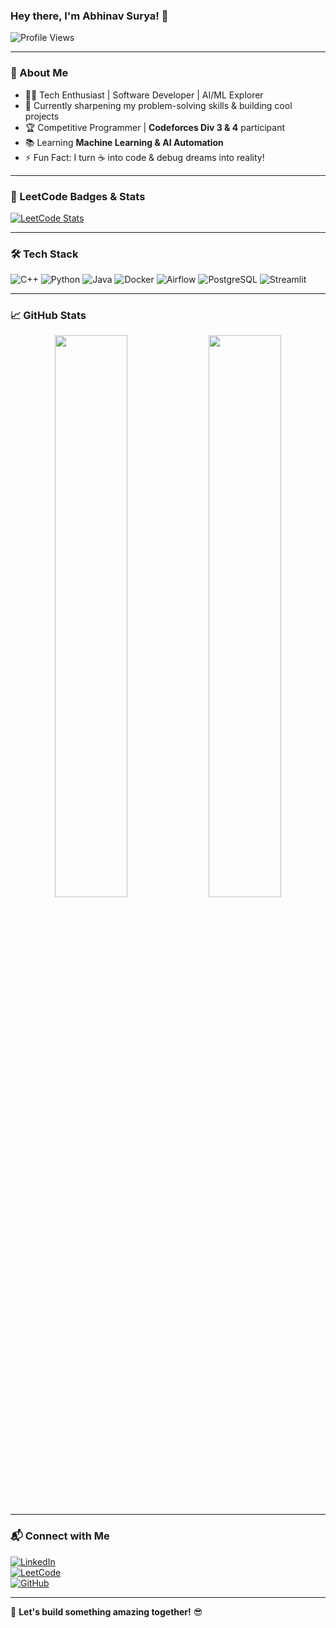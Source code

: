 ### Hey there, I'm Abhinav Surya! 👋

![Profile Views](https://komarev.com/ghpvc/?username=abhinavsurya1&color=blueviolet&style=flat-square)

---

### 🚀 About Me

- 👨‍💻 Tech Enthusiast | Software Developer | AI/ML Explorer  
- 🎯 Currently sharpening my problem-solving skills & building cool projects  
- 🏆 Competitive Programmer | **Codeforces Div 3 & 4** participant  
- 📚 Learning **Machine Learning & AI Automation**  
- ⚡ Fun Fact: I turn ☕ into code & debug dreams into reality!  

---

### 🏅 LeetCode Badges & Stats

[![LeetCode Stats](https://leetcard.jacoblin.cool/abhinavsurya?theme=dark&font=Karma&ext=heatmap)](https://leetcode.com/abhinavsurya/)

---

### 🛠️ Tech Stack

![C++](https://img.shields.io/badge/-C++-00599C?style=flat&logo=c%2B%2B&logoColor=white)
![Python](https://img.shields.io/badge/-Python-3776AB?style=flat&logo=python&logoColor=white)
![Java](https://img.shields.io/badge/-Java-007396?style=flat&logo=java&logoColor=white)
![Docker](https://img.shields.io/badge/-Docker-2496ED?style=flat&logo=docker&logoColor=white)
![Airflow](https://img.shields.io/badge/-Apache%20Airflow-017CEE?style=flat&logo=apacheairflow&logoColor=white)
![PostgreSQL](https://img.shields.io/badge/-PostgreSQL-4169E1?style=flat&logo=postgresql&logoColor=white)
![Streamlit](https://img.shields.io/badge/-Streamlit-FF4B4B?style=flat&logo=streamlit&logoColor=white)

---

### 📈 GitHub Stats

<div align="center">
  <img src="https://github-readme-stats.vercel.app/api?username=abhinavsurya1&show_icons=true&theme=radical&hide_border=true" width="48%" />
  <img src="https://github-readme-streak-stats.herokuapp.com/?user=abhinavsurya1&theme=radical&hide_border=true" width="48%" />
</div>

---

### 📬 Connect with Me

[![LinkedIn](https://img.shields.io/badge/-LinkedIn-0077B5?style=flat&logo=linkedin&logoColor=white)](https://www.linkedin.com/in/abhinavsurya/)  
[![LeetCode](https://img.shields.io/badge/-LeetCode-FFA116?style=flat&logo=leetcode&logoColor=black)](https://leetcode.com/abhinavsurya/)  
[![GitHub](https://img.shields.io/badge/-GitHub-181717?style=flat&logo=github&logoColor=white)](https://github.com/abhinavsurya1)  

---

🚀 **Let's build something amazing together!** 😎
